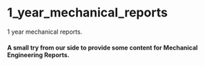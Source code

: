 # 1_year_mechanical_reports
1 year mechanical reports.

#### A small try from our side to provide some content for Mechanical Engineering Reports.
